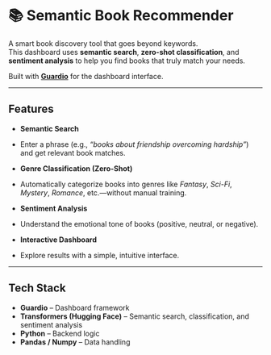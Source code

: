 # 📚 Semantic Book Recommender  

A smart book discovery tool that goes beyond keywords.  
This dashboard uses **semantic search**, **zero-shot classification**, and **sentiment analysis** to help you find books that truly match your needs.  

Built with **[Guardio](https://guardio.io/)** for the dashboard interface.  

---

## Features  

-  **Semantic Search**  
  - Enter a phrase (e.g., *“books about friendship overcoming hardship”*) and get relevant book matches.  

-  **Genre Classification (Zero-Shot)**  
  - Automatically categorize books into genres like *Fantasy*, *Sci-Fi*, *Mystery*, *Romance*, etc.—without manual training.  

-  **Sentiment Analysis**  
  - Understand the emotional tone of books (positive, neutral, or negative).  

-  **Interactive Dashboard**  
  - Explore results with a simple, intuitive interface.  

---

## Tech Stack  

- **Guardio** – Dashboard framework  
- **Transformers (Hugging Face)** – Semantic search, classification, and sentiment analysis  
- **Python** – Backend logic  
- **Pandas / Numpy** – Data handling  


